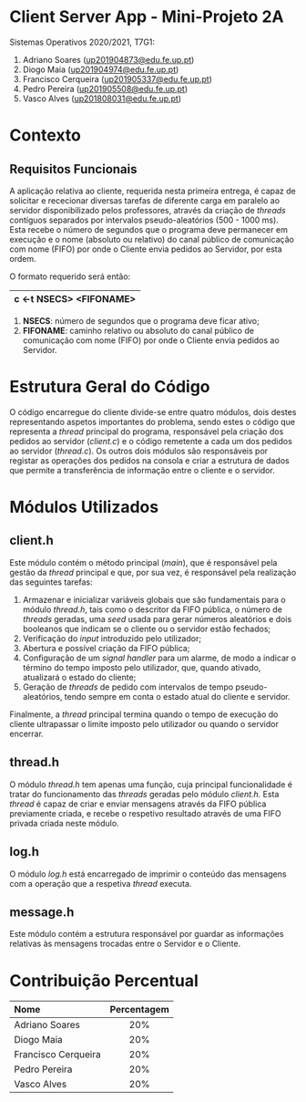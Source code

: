 # Client Server App - Mini-Projeto 2A

Sistemas Operativos 2020/2021, T7G1:

1. Adriano Soares (up201904873@edu.fe.up.pt)
2. Diogo Maia (up201904974@edu.fe.up.pt)
3. Francisco Cerqueira (up201905337@edu.fe.up.pt)
4. Pedro Pereira (up201905508@edu.fe.up.pt)
5. Vasco Alves (up201808031@edu.fe.up.pt)

# Contexto

## Requisitos Funcionais

A aplicação relativa ao cliente, requerida nesta primeira entrega, é capaz de solicitar e rececionar diversas tarefas de diferente carga em paralelo ao servidor disponibilizado pelos professores, através da criação de *threads* contíguos separados por intervalos pseudo-aleatórios (500 - 1000 ms). Esta recebe o número de segundos que o programa deve permanecer em execução e o nome (absoluto ou relativo) do canal público de comunicação com nome (FIFO) por onde o Cliente envia pedidos ao Servidor, por esta ordem.

O formato requerido será então:

| c \<-t NSECS> \<FIFONAME> |
| :-----------------------: |

1. **NSECS**: número de segundos que o programa deve ficar ativo;
2. **FIFONAME**: caminho relativo ou absoluto do canal público de comunicação com nome (FIFO) por onde o Cliente envia pedidos ao Servidor.

# Estrutura Geral do Código

O código encarregue do cliente divide-se entre quatro módulos, dois destes representando aspetos importantes do problema, sendo estes o código que representa a *thread* principal do programa, responsável pela criação dos pedidos ao servidor (*client.c*) e o código remetente a cada um dos pedidos ao servidor (*thread.c*). Os outros dois módulos são responsáveis por registar as operações dos pedidos na consola e criar a estrutura de dados que permite a transferência de informação entre o cliente e o servidor.

# Módulos Utilizados

## client.h

Este módulo contém o método principal (*main*), que é responsável pela gestão da *thread* principal e que, por sua vez, é responsável pela realização das seguintes tarefas:

1. Armazenar e inicializar variáveis globais que são fundamentais para o módulo *thread.h*, tais como o descritor da FIFO pública, o número de *threads* geradas, uma *seed* usada para gerar números aleatórios e dois booleanos que indicam se o cliente ou o servidor estão fechados;
2. Verificação do *input* introduzido pelo utilizador;
3. Abertura e possível criação da FIFO pública;
4. Configuração de um *signal handler* para um alarme, de modo a indicar o término do tempo imposto pelo utilizador, que, quando ativado, atualizará o estado do cliente;
5. Geração de *threads* de pedido com intervalos de tempo pseudo-aleatórios, tendo sempre em conta o estado atual do cliente e servidor.

Finalmente, a *thread* principal termina quando o tempo de execução do cliente ultrapassar o limite imposto pelo utilizador ou quando o servidor encerrar.

## thread.h

O módulo *thread.h* tem apenas uma função, cuja principal funcionalidade é tratar do funcionamento das *threads* geradas pelo módulo *client.h.* Esta *thread* é capaz de criar e enviar mensagens através da FIFO pública previamente criada, e recebe o respetivo resultado através de uma FIFO privada criada neste módulo.

## log.h

O módulo *log.h* está encarregado de imprimir o conteúdo das mensagens com a operação que a respetiva *thread* executa.

## message.h

Este módulo contém a estrutura responsável por guardar as informações relativas às mensagens trocadas entre o Servidor e o Cliente.

# Contribuição Percentual

| Nome                | Percentagem |
| :------------------ | :---------: |
| Adriano Soares      |     20%     |
| Diogo Maia          |     20%     |
| Francisco Cerqueira |     20%     |
| Pedro Pereira       |     20%     |
| Vasco Alves         |     20%     |